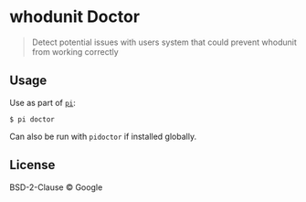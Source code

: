 # whodunit Doctor 

> Detect potential issues with users system that could prevent whodunit from working correctly


## Usage

Use as part of [`pi`](https://github.com/whodunitpi/whodunit/packages/whodunit-pi):

```
$ pi doctor
```

Can also be run with `pidoctor` if installed globally.


## License

BSD-2-Clause © Google
